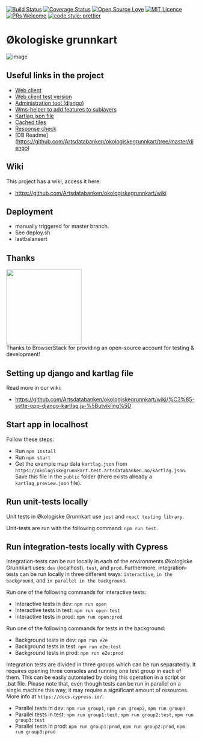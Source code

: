 [![Build Status](https://travis-ci.org/Artsdatabanken/okologiskegrunnkart.svg?branch=master)](https://travis-ci.org/Artsdatabanken/okologiskegrunnkart)
[![Coverage Status](https://coveralls.io/repos/github/Artsdatabanken/okologiskegrunnkart/badge.svg?branch=master)](https://coveralls.io/github/Artsdatabanken/okologiskegrunnkart?branch=master)
[![Open Source Love](https://badges.frapsoft.com/os/v2/open-source.svg?v=103)](https://github.com/ellerbrock/open-source-badges/)
[![MIT Licence](https://badges.frapsoft.com/os/mit/mit.svg?v=103)](https://opensource.org/licenses/mit-license.php)
[![PRs Welcome](https://img.shields.io/badge/PRs-welcome-brightgreen.svg)](CONTRIBUTING.md#pull-requests)
[![code style: prettier](https://img.shields.io/badge/code_style-prettier-ff69b4.svg?style=flat-square)](https://github.com/prettier/prettier)

# Økologiske grunnkart

![image](./doc/screenshot.png)

## Useful links in the project

- [Web client](https://okologiskegrunnkart.artsdatabanken.no)
- [Web client test version](https://okologiskegrunnkart.test.artsdatabanken.no)
- [Administration tool (django)](https://okologiskegrunnkartadmin.artsdatabanken.no/admin/)
- [Wms-helper to add features to sublayers](https://okologiskegrunnkartadmin.artsdatabanken.no/static/index.html)
- [Kartlag.json file](https://okologiskegrunnkart.test.artsdatabanken.no/kartlag.json)
- [Cached tiles](https://data.test.artsdatabanken.no/grunnkart/)
- [Response check](https://responssjekk.test.artsdatabanken.no/)
- [DB Readme] (https://github.com/Artsdatabanken/okologiskegrunnkart/tree/master/django)

## Wiki

This project has a wiki, access it here:

- https://github.com/Artsdatabanken/okologiskegrunnkart/wiki

## Deployment
- manually triggered for master branch. 
- See deploy.sh 
- lastbalansert

## Thanks

<a href="https://www.browserstack.com/"><img src="doc/Browserstack-logo.svg" width="200px">
</a>
<br/>Thanks to BrowserStack for providing an open-source account for testing & development!

## Setting up django and kartlag file

Read more in our wiki:

- https://github.com/Artsdatabanken/okologiskegrunnkart/wiki/%C3%85-sette-opp-django-kartlag.js-%5Butvikling%5D

## Start app in localhost

Follow these steps:

- Run `npm install`
- Run `npm start`
- Get the example map data `kartlag.json` from `https://okologiskegrunnkart.test.artsdatabanken.no/kartlag.json`. Save this file in the `public` folder (there exists already a `kartlag_preview.json` file).

## Run unit-tests locally

Unit tests in Økologiske Grunnkart use `jest` and `react testing library`.

Unit-tests are run with the following command: `npm run test`.

## Run integration-tests locally with Cypress

Integration-tests can be run locally in each of the environments Økologiske Grunnkart uses: `dev` (localhost), `test`, and `prod`.
Furthermore, integration-tests can be run locally in three different ways: `interactive`, `in the background`, and `in parallel in the background`.

Run one of the following commands for interactive tests:

- Interactive tests in dev: `npm run open`
- Interactive tests in test: `npm run open:test`
- Interactive tests in prod: `npm run open:prod`

Run one of the following commands for tests in the background:

- Background tests in dev: `npm run e2e`
- Background tests in test: `npm run e2e:test`
- Background tests in prod: `npm run e2e:prod`

Integration tests are divided in three groups which can be run separatedly. It requires opening three consoles and running one test group in each of them. This can be easily automated by doing this operation in a script or .bat file. Please note that, even though tests can be run in parallel on a single machine this way, it may require a significant amount of resources. More info at `https://docs.cypress.io/`.

- Parallel tests in dev: `npm run group1`, `npm run group2`, `npm run group3`
- Parallel tests in test: `npm run group1:test`, `npm run group2:test`, `npm run group3:test`
- Parallel tests in prod: `npm run group1:prod`, `npm run group2:prod`, `npm run group3:prod`
